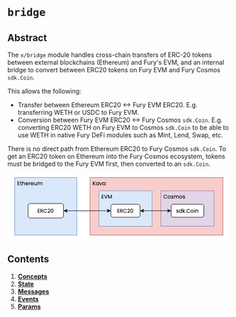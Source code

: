 # `bridge`

## Abstract

The `x/bridge` module handles cross-chain transfers of ERC-20 tokens between
external blockchains (Ethereum) and Fury's EVM, and an internal bridge to
convert between ERC20 tokens on Fury EVM and Fury Cosmos `sdk.Coin`.

This allows the following:

* Transfer between Ethereum ERC20 <-> Fury EVM ERC20. E.g. transferring WETH or
  USDC to Fury EVM.
* Conversion between Fury EVM ERC20 <-> Fury Cosmos `sdk.Coin`. E.g. converting
  ERC20 WETH on Fury EVM to Cosmos `sdk.Coin` to be able to use WETH in native
  Fury DeFi modules such as Mint, Lend, Swap, etc.

There is no direct path from Ethereum ERC20 to Fury Cosmos `sdk.Coin`. To get an
ERC20 token on Ethereum into the Fury Cosmos ecosystem, tokens must be bridged
to the Fury EVM first, then converted to an `sdk.Coin`.

<p align="center">
  <img src="./images/high-level-overview.drawio.png">
</p>

## Contents

1. **[Concepts](01_concepts.md)**
2. **[State](02_state.md)**
3. **[Messages](03_messages.md)**
4. **[Events](04_events.md)**
5. **[Params](05_params.md)**
